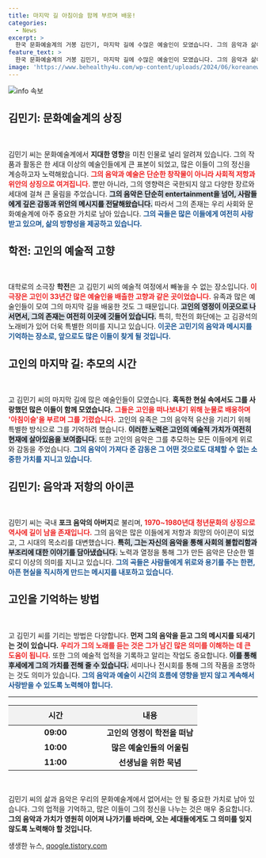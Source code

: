 ```yaml
---
title: 마지막 길 아침이슬 함께 부르며 배웅!
categories:
  - News
excerpt: >
  한국 문화예술계의 거봉 김민기, 마지막 길에 수많은 예술인이 모였습니다. 그의 음악과 삶이 남긴 영향력은 영원히 기억될 것입니다. 아침이슬과 함께한 추모의 순간, 그의 노래가 울려 퍼졌습니다.
feature_text: >
  한국 문화예술계의 거봉 김민기, 마지막 길에 수많은 예술인이 모였습니다. 그의 음악과 삶이 남긴 영향력은 영원히 기억될 것입니다. 아침이슬과 함께한 추모의 순간, 그의 노래가 울려 퍼졌습니다.
image: 'https://www.behealthy4u.com/wp-content/uploads/2024/06/koreanews.jpg'
---
```


<p><img src="https://www.behealthy4u.com/wp-content/uploads/2024/06/koreanews.jpg" alt="info 속보" /></p>

<h2 data-ke-size="size26">김민기: 문화예술계의 상징</h2>

<p data-ke-size="size16">&nbsp;</p>

<p>김민기 씨는 문화예술계에서 <b>지대한 영향</b>을 미친 인물로 널리 알려져 있습니다. 그의 작품과 활동은 한 세대 이상의 예술인들에게 큰 표본이 되었고, 많은 이들이 그의 정신을 계승하고자 노력해왔습니다. <b><span style="color: #ee2323;">그의 음악과 예술은 단순한 창작물이 아니라 사회적 저항과 위안의 상징으로 여겨집니다.</span></b> 뿐만 아니라, 그의 영향력은 국한되지 않고 다양한 장르와 세대에 걸쳐 큰 울림을 주었습니다. <b><span style="background-color: #21538527;">그의 음악은 단순히 entertainment을 넘어, 사람들에게 깊은 감동과 위안의 메시지를 전달해왔습니다.</span></b> 따라서 그의 존재는 우리 사회와 문화예술계에 아주 중요한 가치로 남아 있습니다. <b><span style="color: #1a5490;">그의 곡들은 많은 이들에게 여전히 사랑받고 있으며, 삶의 방향성을 제공하고 있습니다.</span></b></p>

<h2 data-ke-size="size26">학전: 고인의 예술적 고향</h2>

<p data-ke-size="size16">&nbsp;</p>

<p>대학로의 소극장 <b>학전</b>은 고 김민기 씨의 예술적 여정에서 빼놓을 수 없는 장소입니다. <b><span style="color: #ee2323;">이 극장은 고인이 33년간 많은 예술인을 배출한 고향과 같은 곳이었습니다.</span></b> 유족과 많은 예술인들이 모여 그의 마지막 길을 배웅한 것도 그 때문입니다. <b><span style="background-color: #21538527;">고인의 영정이 이곳으로 나서면서, 그의 존재는 여전히 이곳에 깃들어 있습니다.</span></b> 특히, 학전의 화단에는 고 김광석의 노래비가 있어 더욱 특별한 의미를 지니고 있습니다. <b><span style="color: #1a5490;">이곳은 고민기의 음악과 메시지를 기억하는 장소로, 앞으로도 많은 이들이 찾게 될 것입니다.</span></b></p>

<h2 data-ke-size="size26">고인의 마지막 길: 추모의 시간</h2>

<p data-ke-size="size16">&nbsp;</p>

<p>고 김민기 씨의 마지막 길에 많은 예술인들이 모였습니다. <b>혹독한 현실 속에서도 그를 사랑했던 많은 이들이 함께 모였습니다.</b> <b><span style="color: #ee2323;">그들은 고인을 떠나보내기 위해 눈물로 배웅하며 '아침이슬'을 부르며 그를 기렸습니다.</span></b> 고인의 유족은 그의 음악적 유산을 기리기 위해 특별한 방식으로 그를 기억하려 했습니다. <b><span style="background-color: #21538527;">이러한 노력은 고인의 예술적 가치가 여전히 현재에 살아있음을 보여줍니다.</span></b> 또한 고인의 음악은 그를 추모하는 모든 이들에게 위로와 감동을 주었습니다. <b><span style="color: #1a5490;">그의 음악이 가져다 준 감동은 그 어떤 것으로도 대체할 수 없는 소중한 가치를 지니고 있습니다.</span></b></p>

<h2 data-ke-size="size26">김민기: 음악과 저항의 아이콘</h2>

<p data-ke-size="size16">&nbsp;</p>

<p>김민기 씨는 국내 <b>포크 음악의 아버지</b>로 불리며, <b><span style="color: #ee2323;">1970~1980년대 청년문화의 상징으로 역사에 길이 남을 존재입니다.</span></b> 그의 음악은 많은 이들에게 저항과 희망의 아이콘이 되었고, 그 시대의 목소리를 대변했습니다. <b><span style="background-color: #21538527;">특히, 그는 자신의 음악을 통해 사회의 불합리함과 부조리에 대한 이야기를 담아냈습니다.</span></b> 노력과 열정을 통해 그가 만든 음악은 단순한 멜로디 이상의 의미를 지니고 있습니다. <b><span style="color: #1a5490;">그의 곡들은 사람들에게 위로와 용기를 주는 한편, 아픈 현실을 직시하게 만드는 메시지를 내포하고 있습니다.</span></b></p>

<h2 data-ke-size="size26">고인을 기억하는 방법</h2>

<p data-ke-size="size16">&nbsp;</p>

<p>고 김민기 씨를 기리는 방법은 다양합니다. <b>먼저 그의 음악을 듣고 그의 메시지를 되새기는 것이 있습니다.</b> <b><span style="color: #ee2323;">우리가 그의 노래를 듣는 것은 그가 남긴 많은 의미를 이해하는 데 큰 도움이 됩니다.</span></b> 또한 그의 예술적 업적을 기록하고 알리는 작업도 중요합니다. <b><span style="background-color: #21538527;">이를 통해 후세에게 그의 가치를 전해 줄 수 있습니다.</span></b> 세미나나 전시회를 통해 그의 작품을 조명하는 것도 의미가 있습니다. <b><span style="color: #1a5490;">그의 음악과 예술이 시간의 흐름에 영향을 받지 않고 계속해서 사랑받을 수 있도록 노력해야 합니다.</span></b></p>

<hr>

<table style="width: 100%; border-collapse: collapse;">
    <thead>
        <tr>
            <th style="width: 50%; height: 40px; background-color: #f2f2f2;"><b>시간</b></th>
            <th style="width: 50%; height: 40px; background-color: #f2f2f2;"><b>내용</b></th>
        </tr>
    </thead>
    <tbody>
        <tr>
            <td style="text-align: center; height: 17px;"><b>09:00</b></td>
            <td style="text-align: center; height: 17px;"><b>고인의 영정이 학전을 떠남</b></td>
        </tr>
        <tr>
            <td style="text-align: center; height: 17px;"><b>10:00</b></td>
            <td style="text-align: center; height: 17px;"><b>많은 예술인들의 어울림</b></td>
        </tr>
        <tr>
            <td style="text-align: center; height: 17px;"><b>11:00</b></td>
            <td style="text-align: center; height: 17px;"><b>선생님을 위한 묵념</b></td>
        </tr>
    </tbody>
</table>

<p data-ke-size="size16">&nbsp;</p>

<p>김민기 씨의 삶과 음악은 우리의 문화예술계에서 없어서는 안 될 중요한 가치로 남아 있습니다. 그의 업적을 기억하고, 많은 이들이 그의 정신을 나누는 것은 매우 중요합니다. <b>그의 음악과 가치가 영원히 이어져 나가기를 바라며, 오는 세대들에게도 그 의미를 잊지 않도록 노력해야 할 것입니다.</b></p>
생생한 뉴스, <a href="https://qoogle.tistory.com" rel="dofollow">qoogle.tistory.com</a>


